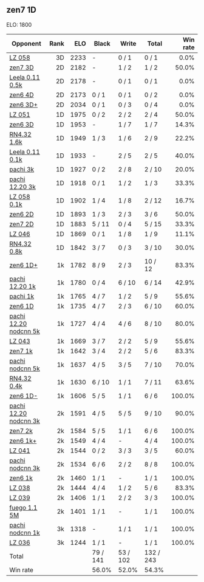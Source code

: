 ## zen7 1D ##

ELO: 1800

Opponent | Rank | ELO | Black | Write | Total | Win rate
---------|-----:|----:|-------|-------|-------|-------:
[LZ 058](LZ%20058.md) | 3D | 2233 | - | 0 / 1 | 0 / 1 | 0.0%
[zen7 3D](zen7%203D.md) | 2D | 2182 | - | 1 / 2 | 1 / 2 | 50.0%
[Leela 0.11 0.5k](Leela%200.11%200.5k.md) | 2D | 2178 | - | 0 / 1 | 0 / 1 | 0.0%
[zen6 4D](zen6%204D.md) | 2D | 2173 | 0 / 1 | 0 / 1 | 0 / 2 | 0.0%
[zen6 3D+](zen6%203D+.md) | 2D | 2034 | 0 / 1 | 0 / 3 | 0 / 4 | 0.0%
[LZ 051](LZ%20051.md) | 1D | 1975 | 0 / 2 | 2 / 2 | 2 / 4 | 50.0%
[zen6 3D](zen6%203D.md) | 1D | 1953 | - | 1 / 7 | 1 / 7 | 14.3%
[RN4.32 1.6k](RN4.32%201.6k.md) | 1D | 1949 | 1 / 3 | 1 / 6 | 2 / 9 | 22.2%
[Leela 0.11 0.1k](Leela%200.11%200.1k.md) | 1D | 1933 | - | 2 / 5 | 2 / 5 | 40.0%
[pachi 3k](pachi%203k.md) | 1D | 1927 | 0 / 2 | 2 / 8 | 2 / 10 | 20.0%
[pachi 12.20 3k](pachi%2012.20%203k.md) | 1D | 1918 | 0 / 1 | 1 / 2 | 1 / 3 | 33.3%
[LZ 058 0.1k](LZ%20058%200.1k.md) | 1D | 1902 | 1 / 4 | 1 / 8 | 2 / 12 | 16.7%
[zen6 2D](zen6%202D.md) | 1D | 1893 | 1 / 3 | 2 / 3 | 3 / 6 | 50.0%
[zen7 2D](zen7%202D.md) | 1D | 1883 | 5 / 11 | 0 / 4 | 5 / 15 | 33.3%
[LZ 046](LZ%20046.md) | 1D | 1869 | 0 / 1 | 1 / 8 | 1 / 9 | 11.1%
[RN4.32 0.8k](RN4.32%200.8k.md) | 1D | 1842 | 3 / 7 | 0 / 3 | 3 / 10 | 30.0%
[zen6 1D+](zen6%201D+.md) | 1k | 1782 | 8 / 9 | 2 / 3 | 10 / 12 | 83.3%
[pachi 12.20 1k](pachi%2012.20%201k.md) | 1k | 1780 | 0 / 4 | 6 / 10 | 6 / 14 | 42.9%
[pachi 1k](pachi%201k.md) | 1k | 1765 | 4 / 7 | 1 / 2 | 5 / 9 | 55.6%
[zen6 1D](zen6%201D.md) | 1k | 1735 | 4 / 7 | 2 / 3 | 6 / 10 | 60.0%
[pachi 12.20 nodcnn 5k](pachi%2012.20%20nodcnn%205k.md) | 1k | 1727 | 4 / 4 | 4 / 6 | 8 / 10 | 80.0%
[LZ 043](LZ%20043.md) | 1k | 1669 | 3 / 7 | 2 / 2 | 5 / 9 | 55.6%
[zen7 1k](zen7%201k.md) | 1k | 1642 | 3 / 4 | 2 / 2 | 5 / 6 | 83.3%
[pachi nodcnn 5k](pachi%20nodcnn%205k.md) | 1k | 1637 | 4 / 5 | 3 / 5 | 7 / 10 | 70.0%
[RN4.32 0.4k](RN4.32%200.4k.md) | 1k | 1630 | 6 / 10 | 1 / 1 | 7 / 11 | 63.6%
[zen6 1D-](zen6%201D-.md) | 1k | 1606 | 5 / 5 | 1 / 1 | 6 / 6 | 100.0%
[pachi 12.20 nodcnn 3k](pachi%2012.20%20nodcnn%203k.md) | 2k | 1591 | 4 / 5 | 5 / 5 | 9 / 10 | 90.0%
[zen7 2k](zen7%202k.md) | 2k | 1584 | 5 / 5 | 1 / 1 | 6 / 6 | 100.0%
[zen6 1k+](zen6%201k+.md) | 2k | 1549 | 4 / 4 | - | 4 / 4 | 100.0%
[LZ 041](LZ%20041.md) | 2k | 1544 | 0 / 2 | 3 / 3 | 3 / 5 | 60.0%
[pachi nodcnn 3k](pachi%20nodcnn%203k.md) | 2k | 1534 | 6 / 6 | 2 / 2 | 8 / 8 | 100.0%
[zen6 1k](zen6%201k.md) | 2k | 1460 | 1 / 1 | - | 1 / 1 | 100.0%
[LZ 038](LZ%20038.md) | 2k | 1444 | 4 / 4 | 1 / 2 | 5 / 6 | 83.3%
[LZ 039](LZ%20039.md) | 2k | 1406 | 1 / 1 | 2 / 2 | 3 / 3 | 100.0%
[fuego 1.1 5M](fuego%201.1%205M.md) | 2k | 1401 | 1 / 1 | - | 1 / 1 | 100.0%
[pachi nodcnn 1k](pachi%20nodcnn%201k.md) | 3k | 1318 | - | 1 / 1 | 1 / 1 | 100.0%
[LZ 036](LZ%20036.md) | 3k | 1244 | 1 / 1 | - | 1 / 1 | 100.0%
Total | | | 79 / 141 | 53 / 102 | 132 / 243 | 
Win rate| | | 56.0% | 52.0% | 54.3% | 
